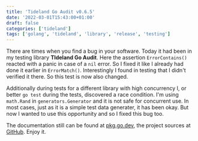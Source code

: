 ```yaml
---
title: 'Tideland Go Audit v0.6.5'
date: '2022-03-01T15:43:00+01:00'
draft: false
categories: ['tideland']
tags: ['golang', 'tideland', 'library', 'release', 'testing']
---
```


There are times when you find a bug in your software. Today it had been in my testing library **TIdeland Go Audit**. Here the assertion `ErrorContains()` reacted with a panic in case of a `nil` error. So I fixed it like I already had done it earlier in `ErrorMatch()`. Interestingly I found in testing that I didn't verified it there. So this test is now also changed.

Additionally during tests for a different library with high concurrency I, or better `go test` during the tests, discovered a race condition. I'm using `math.Rand` in `generators.Generator` and it is not safe for concurrent use. In most cases, just as it is a simple test data generater, it has been okay. But now I wanted to use this opportunity and so I fixed this bug too.

The documentation still can be found at [pkg.go.dev](https://pkg.go.dev/tideland.dev/go/audit), the project sources at [GitHub](https://github.com/tideland/go-audit). Enjoy it.

